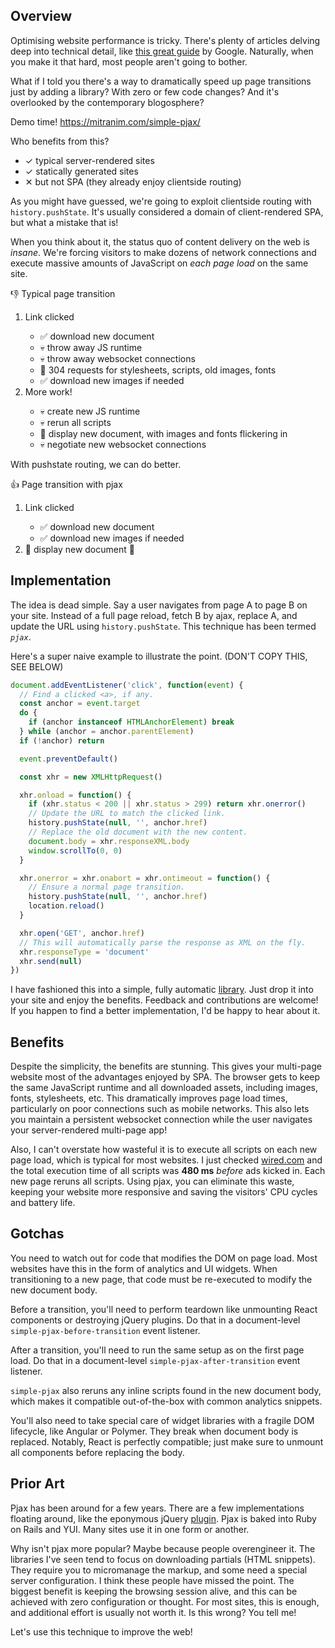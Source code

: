 ## Overview

Optimising website performance is tricky. There's plenty of articles delving deep into technical detail, like [this great guide](https://developers.google.com/web/fundamentals/performance/critical-rendering-path/analyzing-crp?hl=en) by Google. Naturally, when you make it that hard, most people aren't going to bother.

What if I told you there's a way to dramatically speed up page transitions just by adding a library? With zero or few code changes? And it's overlooked by the contemporary blogosphere?

<p class="font-large">
  <span>Demo time!</span>
  <a href="https://mitranim.com/simple-pjax/" target="_blank">https://mitranim.com/simple-pjax/</a>
</p>

Who benefits from this?

<ul class="unstyled-list fancy-list">
  <li><span class="fg-blue">✓</span> typical server-rendered sites</li>
  <li><span class="fg-blue">✓</span> statically generated sites</li>
  <li><span class="fg-red">✕</span> but not SPA (they already enjoy clientside routing)</li>
</ul>

As you might have guessed, we're going to exploit clientside routing with `history.pushState`. It's usually considered a domain of client-rendered SPA, but what a mistake that is!

When you think about it, the status quo of content delivery on the web is _insane_. We're forcing visitors to make dozens of network connections and execute massive amounts of JavaScript on _each page load_ on the same site.

<p class="font-large">👎 Typical page transition</p>

<ol class="fancy-list">
  <li>Link clicked</li>

  <ul class="unstyled-list fancy-list">
    <li>✅ download new document
    <li>💀 throw away JS runtime
    <li>💀 throw away websocket connections
    <li>💩 304 requests for stylesheets, scripts, old images, fonts</li>
    <li>✅ download new images if needed</li>
  </ul>

  <li>More work!</li>
  <ul class="unstyled-list fancy-list">
    <li>💀 create new JS runtime</li>
    <li>💀 rerun all scripts</li>
    <li>🎂 display new document, with images and fonts flickering in</li>
    <li>💀 negotiate new websocket connections</li>
  </ul>
</ol>

With pushstate routing, we can do better.

<p class="font-large">👍 Page transition with pjax</p>

<ol class="fancy-list">
  <li>Link clicked</li>

  <ul class="unstyled-list fancy-list">
    <li>✅ download new document</li>
    <li>✅ download new images if needed</li>
  </ul>

  <li>🎂 display new document 🎉</li>
</ol>

## Implementation

The idea is dead simple. Say a user navigates from page A to page B on your site. Instead of a full page reload, fetch B by ajax, replace A, and update the URL using `history.pushState`. This technique has been termed _`pjax`_.

Here's a super naive example to illustrate the point. (DON'T COPY THIS, SEE BELOW)

```js
document.addEventListener('click', function(event) {
  // Find a clicked <a>, if any.
  const anchor = event.target
  do {
    if (anchor instanceof HTMLAnchorElement) break
  } while (anchor = anchor.parentElement)
  if (!anchor) return

  event.preventDefault()

  const xhr = new XMLHttpRequest()

  xhr.onload = function() {
    if (xhr.status < 200 || xhr.status > 299) return xhr.onerror()
    // Update the URL to match the clicked link.
    history.pushState(null, '', anchor.href)
    // Replace the old document with the new content.
    document.body = xhr.responseXML.body
    window.scrollTo(0, 0)
  }

  xhr.onerror = xhr.onabort = xhr.ontimeout = function() {
    // Ensure a normal page transition.
    history.pushState(null, '', anchor.href)
    location.reload()
  }

  xhr.open('GET', anchor.href)
  // This will automatically parse the response as XML on the fly.
  xhr.responseType = 'document'
  xhr.send(null)
})
```

I have fashioned this into a simple, fully automatic [library](https://github.com/mitranim/simple-pjax). Just drop it into your site and enjoy the benefits. Feedback and contributions are welcome! If you happen to find a better implementation, I'd be happy to hear about it.

## Benefits

Despite the simplicity, the benefits are stunning. This gives your multi-page website most of the advantages enjoyed by SPA. The browser gets to keep the same JavaScript runtime and all downloaded assets, including images, fonts, stylesheets, etc. This dramatically improves page load times, particularly on poor connections such as mobile networks. This also lets you maintain a persistent websocket connection while the user navigates your server-rendered multi-page app!

Also, I can't overstate how wasteful it is to execute all scripts on each new page load, which is typical for most websites. I just checked [wired.com](http://wired.com) and the total execution time of all scripts was **480 ms** _before_ ads kicked in. Each new page reruns all scripts. Using pjax, you can eliminate this waste, keeping your website more responsive and saving the visitors' CPU cycles and battery life.

## Gotchas

You need to watch out for code that modifies the DOM on page load. Most websites have this in the form of analytics and UI widgets. When transitioning to a new page, that code must be re-executed to modify the new document body.

Before a transition, you'll need to perform teardown like unmounting React components or destroying jQuery plugins. Do that in a document-level `simple-pjax-before-transition` event listener.

After a transition, you'll need to run the same setup as on the first page load. Do that in a document-level `simple-pjax-after-transition` event listener.

`simple-pjax` also reruns any inline scripts found in the new document body, which makes it compatible out-of-the-box with common analytics snippets.

You'll also need to take special care of widget libraries with a fragile DOM lifecycle, like Angular or Polymer. They break when document body is replaced. Notably, React is perfectly compatible; just make sure to unmount all components before replacing the body.

## Prior Art

Pjax has been around for a few years. There are a few implementations floating around, like the eponymous jQuery [plugin](https://github.com/defunkt/jquery-pjax). Pjax is baked into Ruby on Rails and YUI. Many sites use it in one form or another.

Why isn't pjax more popular? Maybe because people overengineer it. The libraries I've seen tend to focus on downloading partials (HTML snippets). They require you to micromanage the markup, and some need a special server configuration. I think these people have missed the point. The biggest benefit is keeping the browsing session alive, and this can be achieved with zero configuration or thought. For most sites, this is enough, and additional effort is usually not worth it. Is this wrong? You tell me!

Let's use this technique to improve the web!
